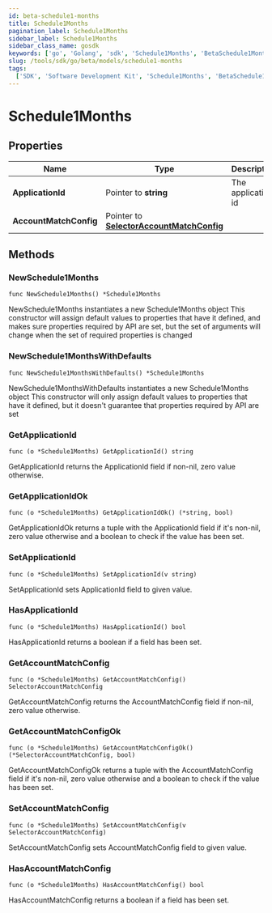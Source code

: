 ```yaml
---
id: beta-schedule1-months
title: Schedule1Months
pagination_label: Schedule1Months
sidebar_label: Schedule1Months
sidebar_class_name: gosdk
keywords: ['go', 'Golang', 'sdk', 'Schedule1Months', 'BetaSchedule1Months']
slug: /tools/sdk/go/beta/models/schedule1-months
tags:
  ['SDK', 'Software Development Kit', 'Schedule1Months', 'BetaSchedule1Months']
---
```


# Schedule1Months

## Properties

| Name | Type | Description | Notes |
| --- | --- | --- | --- |
| **ApplicationId** | Pointer to **string** | The application id | [optional] |
| **AccountMatchConfig** | Pointer to [**SelectorAccountMatchConfig**](selector-account-match-config) |  | [optional] |

## Methods

### NewSchedule1Months

`func NewSchedule1Months() *Schedule1Months`

NewSchedule1Months instantiates a new Schedule1Months object This constructor will assign default values to properties that have it defined, and makes sure properties required by API are set, but the set of arguments will change when the set of required properties is changed

### NewSchedule1MonthsWithDefaults

`func NewSchedule1MonthsWithDefaults() *Schedule1Months`

NewSchedule1MonthsWithDefaults instantiates a new Schedule1Months object This constructor will only assign default values to properties that have it defined, but it doesn't guarantee that properties required by API are set

### GetApplicationId

`func (o *Schedule1Months) GetApplicationId() string`

GetApplicationId returns the ApplicationId field if non-nil, zero value otherwise.

### GetApplicationIdOk

`func (o *Schedule1Months) GetApplicationIdOk() (*string, bool)`

GetApplicationIdOk returns a tuple with the ApplicationId field if it's non-nil, zero value otherwise and a boolean to check if the value has been set.

### SetApplicationId

`func (o *Schedule1Months) SetApplicationId(v string)`

SetApplicationId sets ApplicationId field to given value.

### HasApplicationId

`func (o *Schedule1Months) HasApplicationId() bool`

HasApplicationId returns a boolean if a field has been set.

### GetAccountMatchConfig

`func (o *Schedule1Months) GetAccountMatchConfig() SelectorAccountMatchConfig`

GetAccountMatchConfig returns the AccountMatchConfig field if non-nil, zero value otherwise.

### GetAccountMatchConfigOk

`func (o *Schedule1Months) GetAccountMatchConfigOk() (*SelectorAccountMatchConfig, bool)`

GetAccountMatchConfigOk returns a tuple with the AccountMatchConfig field if it's non-nil, zero value otherwise and a boolean to check if the value has been set.

### SetAccountMatchConfig

`func (o *Schedule1Months) SetAccountMatchConfig(v SelectorAccountMatchConfig)`

SetAccountMatchConfig sets AccountMatchConfig field to given value.

### HasAccountMatchConfig

`func (o *Schedule1Months) HasAccountMatchConfig() bool`

HasAccountMatchConfig returns a boolean if a field has been set.
